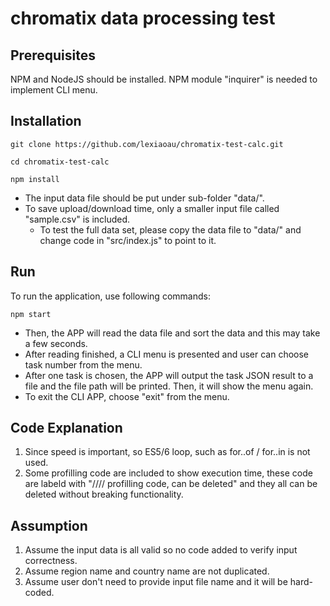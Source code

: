 # chromatix data processing test


## Prerequisites

NPM and NodeJS should be installed.
NPM module "inquirer" is needed to implement CLI menu.
 

## Installation

```
git clone https://github.com/lexiaoau/chromatix-test-calc.git

cd chromatix-test-calc

npm install

```

- The input data file should be put under sub-folder "data/".
- To save upload/download time, only a smaller input file called "sample.csv" is included.
	- To test the full data set, please copy the data file to "data/" and change code in "src/index.js" to point to it.


## Run

To run the application, use following commands:

```
npm start

```

- Then, the APP will read the data file and sort the data and this may take a few seconds.
- After reading finished, a CLI menu is presented and user can choose task number from the menu.
- After one task is chosen, the APP will output the task JSON result to a file and the file path will be printed. Then, it will show the menu again.
- To exit the CLI APP, choose "exit" from the menu.

## Code Explanation

1. Since speed is important, so ES5/6 loop, such as for..of / for..in is not used.
2. Some profilling code are included to show execution time, these code are labeld with "//// profilling code, can be deleted" and they all can be deleted without breaking functionality.

## Assumption

1. Assume the input data is all valid so no code added to verify input correctness.
2. Assume region name and country name are not duplicated.
3. Assume user don't need to provide input file name and it will be hard-coded.



